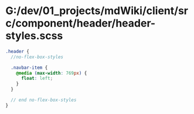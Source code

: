 # G:/dev/01_projects/mdWiki/client/src/component/header/header-styles.scss
```scss
.header {
  //no-flex-box-styles

  .navbar-item {
    @media (max-width: 769px) {
      float: left;
    }
  }

  // end no-flex-box-styles
}
 ```